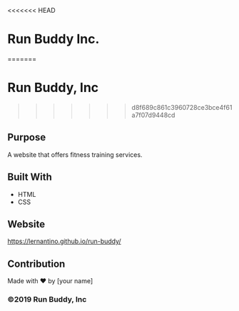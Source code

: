 <<<<<<< HEAD
# Run Buddy Inc.
=======
# Run Buddy, Inc
>>>>>>> d8f689c861c3960728ce3bce4f61a7f07d9448cd

## Purpose
A website that offers fitness training services. 

## Built With
* HTML
* CSS

## Website
https://lernantino.github.io/run-buddy/

## Contribution
Made with ❤️ by [your name]

### ©️2019 Run Buddy, Inc 
